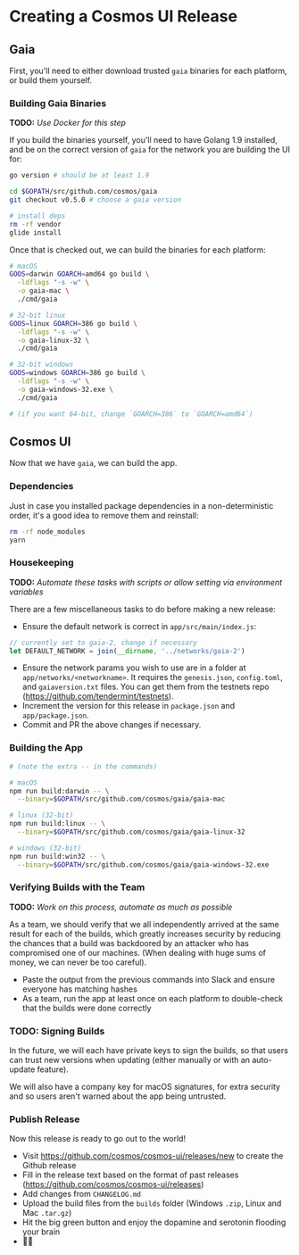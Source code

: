 # Creating a Cosmos UI Release

## Gaia

First, you'll need to either download trusted `gaia` binaries for each platform, or build them yourself.

### Building Gaia Binaries

**TODO:** *Use Docker for this step*

If you build the binaries yourself, you'll need to have Golang 1.9 installed, and be on the correct version of `gaia` for the network you are building the UI for:

```bash
go version # should be at least 1.9

cd $GOPATH/src/github.com/cosmos/gaia
git checkout v0.5.0 # choose a gaia version

# install deps
rm -rf vendor
glide install
```

Once that is checked out, we can build the binaries for each platform:

```bash
# macOS
GOOS=darwin GOARCH=amd64 go build \
  -ldflags "-s -w" \
  -o gaia-mac \
  ./cmd/gaia

# 32-bit linux
GOOS=linux GOARCH=386 go build \
  -ldflags "-s -w" \
  -o gaia-linux-32 \
  ./cmd/gaia

# 32-bit windows
GOOS=windows GOARCH=386 go build \
  -ldflags "-s -w" \
  -o gaia-windows-32.exe \
  ./cmd/gaia

# (if you want 64-bit, change `GOARCH=386` to `GOARCH=amd64`)
```

## Cosmos UI

Now that we have `gaia`, we can build the app.

### Dependencies

Just in case you installed package dependencies in a non-deterministic order, it's a good idea to remove them and reinstall:

```bash
rm -rf node_modules
yarn
```

### Housekeeping

**TODO:** *Automate these tasks with scripts or allow setting via environment variables*

There are a few miscellaneous tasks to do before making a new release:
- Ensure the default network is correct in `app/src/main/index.js`:
```js
// currently set to gaia-2, change if necessary
let DEFAULT_NETWORK = join(__dirname, '../networks/gaia-2')
```
- Ensure the network params you wish to use are in a folder at `app/networks/<networkname>`. It requires the `genesis.json`, `config.toml`, and `gaiaversion.txt` files. You can get them from the testnets repo (https://github.com/tendermint/testnets).
- Increment the version for this release in `package.json` and `app/package.json`.
- Commit and PR the above changes if necessary.

### Building the App

```bash
# (note the extra -- in the commands)

# macOS
npm run build:darwin -- \
  --binary=$GOPATH/src/github.com/cosmos/gaia/gaia-mac

# linux (32-bit)
npm run build:linux -- \
  --binary=$GOPATH/src/github.com/cosmos/gaia/gaia-linux-32

# windows (32-bit)
npm run build:win32 -- \
  --binary=$GOPATH/src/github.com/cosmos/gaia/gaia-windows-32.exe
```

### Verifying Builds with the Team

**TODO:** *Work on this process, automate as much as possible*

As a team, we should verify that we all independently arrived at the same result for each of the builds, which greatly increases security by reducing the chances that a build was backdoored by an attacker who has compromised one of our machines. (When dealing with huge sums of money, we can never be too careful).

- Paste the output from the previous commands into Slack and ensure everyone has matching hashes
- As a team, run the app at least once on each platform to double-check that the builds were done correctly

### TODO: Signing Builds

In the future, we will each have private keys to sign the builds, so that users can trust new versions when updating (either manually or with an auto-update feature).

We will also have a company key for macOS signatures, for extra security and so users aren't warned about the app being untrusted.

### Publish Release

Now this release is ready to go out to the world!

- Visit https://github.com/cosmos/cosmos-ui/releases/new to create the Github release
- Fill in the release text based on the format of past releases (https://github.com/cosmos/cosmos-ui/releases)
- Add changes from `CHANGELOG.md`
- Upload the build files from the `builds` folder (Windows `.zip`, Linux and Mac `.tar.gz`)
- Hit the big green button and enjoy the dopamine and serotonin flooding your brain
- 🎊🎉
